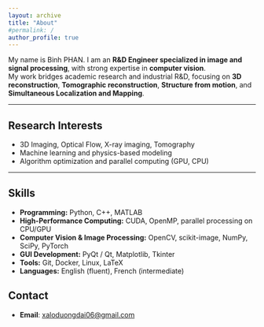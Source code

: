 ```yaml
---
layout: archive
title: "About"
#permalink: /
author_profile: true
---
```


My name is Binh PHAN. I am an **R&D Engineer specialized in image and signal processing**, with strong expertise in **computer vision**.  
My work bridges academic research and industrial R&D, focusing on **3D reconstruction**, **Tomographic reconstruction**,
 **Structure from motion**, and **Simultaneous Localization and Mapping**.

---

## Research Interests
- 3D Imaging, Optical Flow, X-ray imaging, Tomography 
- Machine learning and physics-based modeling   
- Algorithm optimization and parallel computing (GPU, CPU)

---

## Skills
- **Programming:** Python, C++, MATLAB  
- **High-Performance Computing:** CUDA, OpenMP, parallel processing on CPU/GPU  
- **Computer Vision & Image Processing:** OpenCV, scikit-image, NumPy, SciPy, PyTorch  
- **GUI Development:** PyQt / Qt, Matplotlib, Tkinter  
- **Tools:** Git, Docker, Linux, LaTeX  
- **Languages:** English (fluent), French (intermediate)

 ## Contact 
 - **Email**: xaloduongdai06@gmail.com
 
